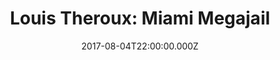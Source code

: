---
title: "Louis Theroux: Miami Megajail"
date: 2017-08-04T22:00:00.000Z
permalink: /almanac/tv/2017-08-04-miami-mega-jail/index.html
rating: 3
---